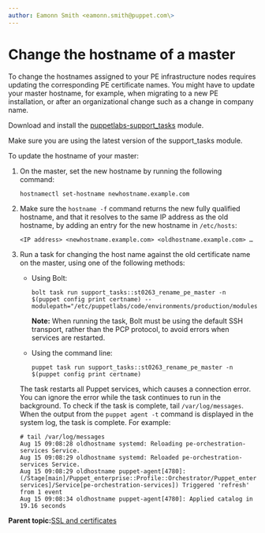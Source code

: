 ```yaml
---
author: Eamonn Smith <eamonn.smith@puppet.com\>
---
```


# Change the hostname of a master

To change the hostnames assigned to your PE infrastructure nodes requires updating the corresponding PE certificate names. You might have to update your master hostname, for example, when migrating to a new PE installation, or after an organizational change such as a change in company name.

Download and install the [puppetlabs-support\_tasks](https://forge.puppet.com/puppetlabs/support_tasks) module.

Make sure you are using the latest version of the support\_tasks module.

To update the hostname of your master:

1.  On the master, set the new hostname by running the following command:

    ```
    hostnamectl set-hostname newhostname.example.com
    ```

2.  Make sure the `hostname -f` command returns the new fully qualified hostname, and that it resolves to the same IP address as the old hostname, by adding an entry for the new hostname in `/etc/hosts`:

    ```
    <IP address> <newhostname.example.com> <oldhostname.example.com> …
    ```

3.  Run a task for changing the host name against the old certificate name on the master, using one of the following methods:

    -   Using Bolt:

        ```
        bolt task run support_tasks::st0263_rename_pe_master -n $(puppet config print certname) --modulepath="/etc/puppetlabs/code/environments/production/modules"
        ```

        **Note:** When running the task, Bolt must be using the default SSH transport, rather than the PCP protocol, to avoid errors when services are restarted.

    -   Using the command line:

        ```
        puppet task run support_tasks::st0263_rename_pe_master -n $(puppet config print certname)
        ```

    The task restarts all Puppet services, which causes a connection error. You can ignore the error while the task continues to run in the background. To check if the task is complete, tail `/var/log/messages`. When the output from the `puppet agent -t` command is displayed in the system log, the task is complete. For example:

    ```
    # tail /var/log/messages
    Aug 15 09:08:28 oldhostname systemd: Reloading pe-orchestration-services Service.
    Aug 15 09:08:29 oldhostname systemd: Reloaded pe-orchestration-services Service.
    Aug 15 09:08:29 oldhostname puppet-agent[4780]: (/Stage[main]/Puppet_enterprise::Profile::Orchestrator/Puppet_enterprise::Trapperkeeper::Pe_service[orchestration-services]/Service[pe-orchestration-services]) Triggered 'refresh' from 1 event
    Aug 15 09:08:34 oldhostname puppet-agent[4780]: Applied catalog in 19.16 seconds
    ```


**Parent topic:**[SSL and certificates](ssl_and_certificates.md)

